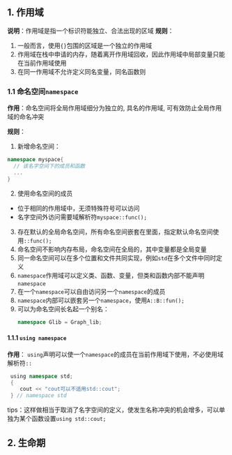 ## 1. 作用域
**说明**：作用域是指一个标识符能独立、合法出现的区域
**规则**：
1. 一般而言，使用`{}`包围的区域是一个独立的作用域
2. 作用域在栈中申请的内存，随着离开作用域回收，因此作用域中局部变量只能在当前作用域使用
3. 在同一作用域不允许定义同名变量，同名函数则



### 1.1 命名空间`namespace`
**作用**：命名空间将全局作用域细分为独立的, 具名的作用域, 可有效防止全局作用域的命名冲突

**规则**：
1. 新增命名空间：
  ```cpp
  namespace myspace{
    // 该名字空间下的成员和函数
    ...
  }
  ```
2. 使用命名空间的成员
  - 位于相同的作用域中，无须特殊符号可以访问
  - 名字空间外访问需要域解析符`myspace::func();`
3. 存在默认的全局命名空间，所有命名空间嵌套在里面，指定默认命名空间使用`::func();`
4. 命名空间不影响内存布局，命名空间在全局的，其中变量都是全局变量
5. 同一命名空间可以在多个位置和文件共同实现，例如`std`在多个文件中同时定义
6. `namespace`作用域可以定义类、函数、变量，但类和函数内部不能声明`namespace`
7. 在一个`namespace`可以自由访问另一个`namespace`的成员
8. `namespace`内部可以嵌套另一个`namespace`，使用`A::B::fun();`
9. 可以为命名空间长名起一个别名：
    ```cpp
    namespace Glib = Graph_lib;
    ```


#### 1.1.1 `using namespace`
**作用**： `using`声明可以使一个`namespace`的成员在当前作用域下使用，不必使用域解析符`::`
```cpp
 using namespace std;
 {
    cout << "cout可以不适用std::cout";
 } // namespace std
```
tips：这样做相当于取消了名字空间的定义，使发生名称冲突的机会增多，可以单独为某个函数设置`using std::cout;`

## 2. 生命期

